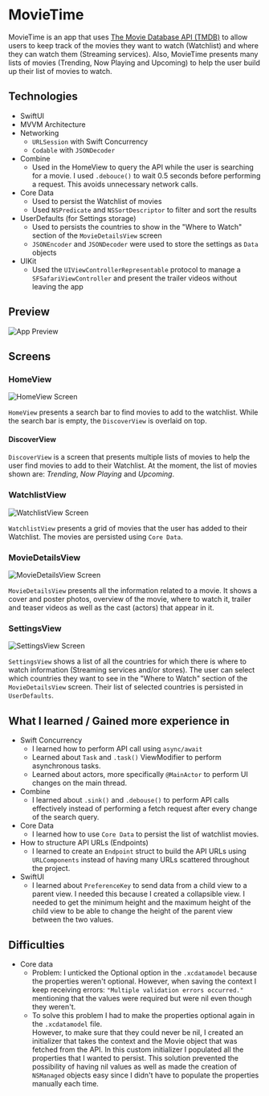 # MovieTime

MovieTime is an app that uses [The Movie Database API (TMDB)](https://developers.themoviedb.org/3) to allow users to keep track of the movies they want to watch (Watchlist) and where they can watch them (Streaming services). Also, MovieTime presents many lists of movies (Trending, Now Playing and Upcoming) to help the user build up their list of movies to watch.

## Technologies
- SwiftUI
- MVVM Architecture
- Networking
	- `URLSession` with Swift Concurrency
	- `Codable` with `JSONDecoder`
- Combine
	- Used in the HomeView to query the API while the user is searching for a movie. I used `.debouce()` to wait 0.5 seconds before performing a request. This avoids unnecessary network calls.
- Core Data
	- Used to persist the Watchlist of movies
	- Used `NSPredicate` and `NSSortDescriptor` to filter and sort the results
- UserDefaults (for Settings storage)
	- Used to persists the countries to show in the "Where to Watch" section of the `MovieDetailsView` screen
	- `JSONEncoder` and `JSONDecoder` were used to store the settings as `Data` objects
- UIKit
	- Used the `UIViewControllerRepresentable` protocol to manage a `SFSafariViewController` and present the trailer videos without leaving the app


## Preview

![App Preview](https://www.dropbox.com/s/anhcm8bgjzlv570/Preview.gif?dl=1)


## Screens

### HomeView
![HomeView Screen](Images/HomeView.png)

`HomeView` presents a search bar to find movies to add to the watchlist. While the search bar is empty, the `DiscoverView` is overlaid on top.

#### DiscoverView
`DiscoverView` is a screen that presents multiple lists of movies to help the user find movies to add to their Watchlist. At the moment, the list of movies shown are: _Trending_, _Now Playing_ and _Upcoming_.

### WatchlistView
![WatchlistView Screen](Images/WatchlistView.png)

`WatchlistView` presents a grid of movies that the user has added to their Watchlist. The movies are persisted using `Core Data`.

### MovieDetailsView
![MovieDetailsView Screen](Images/MovieDetailsView.png)

`MovieDetailsView` presents all the information related to a movie. It shows a cover and poster photos, overview of the movie, where to watch it, trailer and teaser videos as well as the cast (actors) that appear in it.

### SettingsView
![SettingsView Screen](Images/SettingsView.png)

`SettingsView` shows a list of all the countries for which there is where to watch information (Streaming services and/or stores). The user can select which countries they want to see in the "Where to Watch" section of the `MovieDetailsView` screen. Their list of selected countries is persisted in `UserDefaults`.


## What I learned / Gained more experience in
- Swift Concurrency
	- I learned how to perform API call using `async/await`
	- Learned about `Task` and `.task()` ViewModifier to perform asynchronous tasks.
	- Learned about actors, more specifically `@MainActor` to perform UI changes on the main thread.
- Combine
	- I learned about `.sink()` and `.debouse()` to perform API calls effectively instead of performing a fetch request after every change of the search query.
- Core Data
	- I learned how to use `Core Data` to persist the list of watchlist movies.
- How to structure API URLs (Endpoints)
	- I learned to create an `Endpoint` struct to build the API URLs using `URLComponents` instead of having many URLs scattered throughout the project.
- SwiftUI
	- I learned about `PreferenceKey` to send data from a child view to a parent view. I needed this because I created a collapsible view. I needed to get the minimum height and the maximum height of the child view to be able to change the height of the parent view between the two values.


## Difficulties
- Core data
	- Problem: I unticked the Optional option in the `.xcdatamodel` because the properties weren't optional. However, when saving the context I keep receiving errors: `"Multiple validation errors occurred."` mentioning that the values were required but were nil even though they weren't.
	- To solve this problem I had to make the properties optional again in the `.xcdatamodel` file.  
	However, to make sure that they could never be nil, I created an initializer that takes the context and the Movie object that was fetched from the API. In this custom initializer I populated all the properties that I wanted to persist. This solution prevented the possibility of having nil values as well as made the creation of `NSManaged` objects easy since I didn't have to populate the properties manually each time.
